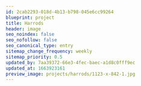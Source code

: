 ```yaml
---
id: 2cab2293-018d-4b13-b798-045e6cc99264
blueprint: project
title: Harrods
header: image
seo_noindex: false
seo_nofollow: false
seo_canonical_type: entry
sitemap_change_frequency: weekly
sitemap_priority: 0.5
updated_by: 7aa39372-66e3-4fec-baec-a1d8c0fff9ec
updated_at: 1663923161
preview_image: projects/harrods/1123-x-842-1.jpg
---
```

